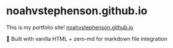 # noahvstephenson.github.io

This is my portfolio site! [noahvstephenson.github.io](noahvstephenson.github.io)

📁 Built with vanilla HTML + zero-md for markdown file integration